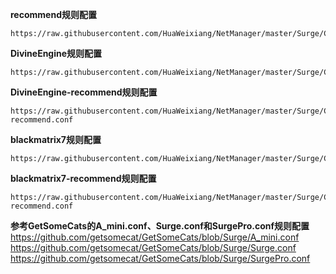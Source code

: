 **recommend规则配置**
```
https://raw.githubusercontent.com/HuaWeixiang/NetManager/master/Surge/Conf/recommend.conf
```
**DivineEngine规则配置**
```
https://raw.githubusercontent.com/HuaWeixiang/NetManager/master/Surge/Conf/DivineEngine.conf
```
**DivineEngine-recommend规则配置**
```
https://raw.githubusercontent.com/HuaWeixiang/NetManager/master/Surge/Conf/DivineEngine-recommend.conf
```
**blackmatrix7规则配置**
```
https://raw.githubusercontent.com/HuaWeixiang/NetManager/master/Surge/Conf/blackmatrix7.conf
```
**blackmatrix7-recommend规则配置**
```
https://raw.githubusercontent.com/HuaWeixiang/NetManager/master/Surge/Conf/blackmatrix7-recommend.conf
```

**参考GetSomeCats的A_mini.conf、Surge.conf和SurgePro.conf规则配置**
https://github.com/getsomecat/GetSomeCats/blob/Surge/A_mini.conf
https://github.com/getsomecat/GetSomeCats/blob/Surge/Surge.conf
https://github.com/getsomecat/GetSomeCats/blob/Surge/SurgePro.conf